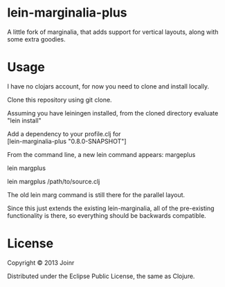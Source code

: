 lein-marginalia-plus
===================
A little fork of marginalia, that adds support for vertical layouts, along with some extra goodies.

Usage
=====
I have no clojars account, for now you need to clone and install locally.

Clone this repository using git clone. 

Assuming you have leiningen installed, from the cloned directory evaluate "lein install"  

Add a dependency to your profile.clj for   
[lein-marginalia-plus "0.8.0-SNAPSHOT"] 

From the command line, a new lein command appears: margeplus 

lein margplus  

lein margplus /path/to/source.clj  

The old lein marg command is still there for the parallel layout. 

Since this just extends the existing lein-marginalia, all of the pre-existing 
functionality is there, so everything should be backwards compatible.

License
=======

Copyright © 2013 Joinr

Distributed under the Eclipse Public License, the same as Clojure.
